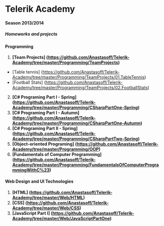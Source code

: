 Telerik Academy
===============
#### Season 2013/2014

##### Homeworks and projects

#### Programming
 1.  <b>[Team Projects] (https://github.com/Anastasoff/Telerik-Academy/tree/master/Programming/TeamProjects)</b>
  - [Table tennis] (https://github.com/Anastasoff/Telerik-Academy/tree/master/Programming/TeamProjects/01.TableTennis)
  - [Football Stats] (https://github.com/Anastasoff/Telerik-Academy/tree/master/Programming/TeamProjects/02.FootballStats)
 2.  <b>[C# Programing Part I - Spring] (https://github.com/Anastasoff/Telerik-Academy/tree/master/Programming/CSharpPartOne-Spring)</b>
 3.  <b>[C# Programing Part I - Autumn] (https://github.com/Anastasoff/Telerik-Academy/tree/master/Programming/CSharpPartOne-Autumn)</b>
 4.  <b>[C# Programing Part II - Spring] (https://github.com/Anastasoff/Telerik-Academy/tree/master/Programming/CSharpPartTwo-Spring)</b>
 5.  <b>[Object-oriented Programing] (https://github.com/Anastasoff/Telerik-Academy/tree/master/Programming/OOP)</b>
 6.  <b>[Fundamentals of Computer Programming] (https://github.com/Anastasoff/Telerik-Academy/tree/master/Programming/FundamentalsOfComputerProgrammingWithC%23)</b>

#### Web Design and UI Technologies
 1. <b>[HTML] (https://github.com/Anastasoff/Telerik-Academy/tree/master/Web/HTML)</b>
 2. <b>[CSS] (https://github.com/Anastasoff/Telerik-Academy/tree/master/Web/CSS)</b>
 3. <b>[JavaScript Part I] (https://github.com/Anastasoff/Telerik-Academy/tree/master/Web/JavaScriptPartOne)

